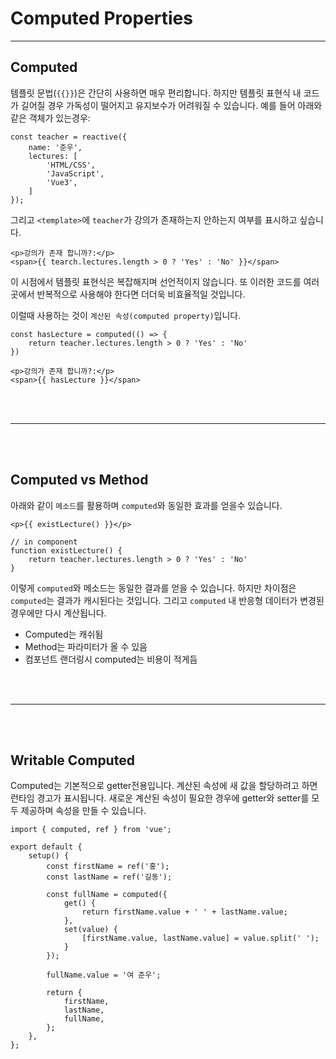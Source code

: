 # Computed Properties
<hr>


## Computed
템플릿 문법(`{{}}`)은 간단히 사용하면 매우 편리합니다. 하지만 템플릿 표현식 내 코드가 길어질 경우 가독성이 떨어지고 유지보수가 어려워질 수 있습니다. 예를 들어 아래와 같은 객체가 있는경우:

```
const teacher = reactive({
    name: '준우',
    lectures: [
        'HTML/CSS',
        'JavaScript',
        'Vue3',
    ]
});

```
그리고 `<template>`에 `teacher`가 강의가 존재하는지 안하는지 여부를 표시하고 싶습니다.

```
<p>강의가 존재 합니까?:</p>
<span>{{ tearch.lectures.length > 0 ? 'Yes' : 'No' }}</span>
```

이 시점에서 템플릿 표현식은 복잡해지며 선언적이지 않습니다. 또 이러한 코드를 여러곳에서 반복적으로 사용해야 한다면 더더욱 비효율적일 것입니다.

이럴때 사용하는 것이 `계산된 속성(computed property)`입니다.

```
const hasLecture = computed(() => {
    return teacher.lectures.length > 0 ? 'Yes' : 'No'
})
```
```
<p>강의가 존재 합니까?:</p>
<span>{{ hasLecture }}</span>
```

<br><br>
<hr>
<br><br>

## Computed vs Method
아래와 같이 `메소드`를 활용하며 `computed`와 동일한 효과를 얻을수 있습니다.

```
<p>{{ existLecture() }}</p>
```
```
// in component
function existLecture() {
    return teacher.lectures.length > 0 ? 'Yes' : 'No'
}
```

이렇게 `computed`와 메소드는 동일한 결과를 얻을 수 있습니다. 하지만 차이점은 `computed`는 결과가 캐시된다는 것입니다. 그리고 `computed` 내 반응형 데이터가 변경된 경우에만 다시 계산됩니다.

- Computed는 캐쉬됨
- Method는 파라미터가 올 수 있음
- 컴포넌트 랜더링시 computed는 비용이 적게듬


<br><br>
<hr>
<br><br>

## Writable Computed
Computed는 기본적으로 getter전용입니다. 계산된 속성에 새 값을 할당하려고 하면 런타임 경고가 표시됩니다. 새로운 계산된 속성이 필요한 경우에 getter와 setter를 모두 제공하며 속성을 만들 수 있습니다.

```
import { computed, ref } from 'vue';

export default {
    setup() {
        const firstName = ref('홍');
        const lastName = ref('길동');

        const fullName = computed({
            get() {
                return firstName.value + ' ' + lastName.value;
            },
            set(value) {
                [firstName.value, lastName.value] = value.split(' ');
            }
        });

        fullName.value = '여 준우';

        return {
            firstName,
            lastName,
            fullName,
        };
    },
};
```




